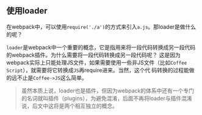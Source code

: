 ## 使用loader
在webpack中，可以使用`require('./a')`的方式来引入`a.js`。那loader是做什么的呢？

`loader`是webpack中一个重要的概念，它是指用来将一段代码转换成另一段代码的webpack插件。为什么需要将一段代码转换成另一段代码呢？
这是因为webpack实际上只能处理JS文件，如果需要使用一些非JS文件（比如`Coffee Script`），就需要将它转换成`JS`再require进来。当然，这个代
码转换的过程能做的远不止是`Coffee->JS`这么简单。

> 虽然本质上说，loader也是插件，但因为webpack的体系中还有一个专门的名词就叫插件（plugins），为避免混淆，后面不再将loader与插件混淆
> 说，后文中这将是两个相互独立的概念。
